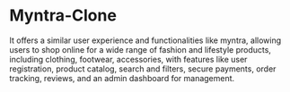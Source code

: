 # Myntra-Clone
 It offers a similar user experience and functionalities like myntra, allowing users to shop online for a wide range of fashion and lifestyle products, including clothing, footwear, accessories, with features like user registration, product catalog, search and filters, secure payments, order tracking, reviews, and an admin dashboard for management.
